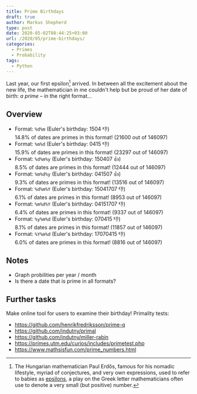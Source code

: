 ```yaml
---
title: Prime Birthdays
draft: true
author: Markus Shepherd
type: post
date: 2020-05-02T08:44:25+03:00
url: /2020/05/prime-birthdays/
categories:
  - Primes
  - Probability
tags:
  - Python
---
```


Last year, our first epsilon[^erdos] arrived. In between all the excitement about the new life, the mathematician in me couldn't help but be proud of her date of birth: *a prime* – in the right format…

## Overview

* Format: `%d%m` (Euler's birthday: 1504 👎) \
  14.8% of dates are primes in this format! (21600 out of 146097)
* Format: `%m%d` (Euler's birthday: 0415 👎) \
  15.9% of dates are primes in this format! (23297 out of 146097)
* Format: `%d%m%y` (Euler's birthday: 150407 👍) \
  8.5% of dates are primes in this format! (12444 out of 146097)
* Format: `%m%d%y` (Euler's birthday: 041507 👍) \
  9.3% of dates are primes in this format! (13516 out of 146097)
* Format: `%d%m%Y` (Euler's birthday: 15041707 👎) \
  6.1% of dates are primes in this format! (8953 out of 146097)
* Format: `%m%d%Y` (Euler's birthday: 04151707 👎) \
  6.4% of dates are primes in this format! (9337 out of 146097)
* Format: `%y%m%d` (Euler's birthday: 070415 👎) \
  8.1% of dates are primes in this format! (11857 out of 146097)
* Format: `%Y%m%d` (Euler's birthday: 17070415 👎) \
  6.0% of dates are primes in this format! (8816 out of 146097)

## Notes

* Graph probilities per year / month
* Is there a date that is prime in all formats?

## Further tasks

Make online tool for users to examine their birthday! Primality tests:

* https://github.com/henrikfredriksson/prime-q
* https://github.com/indutny/primal
* https://github.com/indutny/miller-rabin
* https://primes.utm.edu/curios/includes/primetest.php
* https://www.mathsisfun.com/prime_numbers.html

[^erdos]: The Hungarian mathematician Paul Erdős, famous for his nomadic lifestyle, myriad of conjectures, and very own expressions, used to refer to babies as [epsilons](https://en.wikipedia.org/wiki/Paul_Erd%C5%91s#Personality), a play on the Greek letter mathematicians often use to denote a very small (but positive) number.
